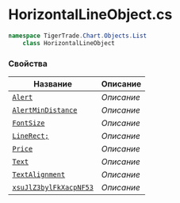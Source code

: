 
# HorizontalLineObject.cs
```csharp
namespace TigerTrade.Chart.Objects.List  
    class HorizontalLineObject
```

### Свойства
| Название | Описание |
| --- | --- |
| [`Alert`](./Свойства/Alert.md) | *Описание* |
| [`AlertMinDistance`](./Свойства/AlertMinDistance.md) | *Описание* |
| [`FontSize`](./Свойства/FontSize.md) | *Описание* |
| [`LineRect;`](./Свойства/LineRect;.md) | *Описание* |
| [`Price`](./Свойства/Price.md) | *Описание* |
| [`Text`](./Свойства/Text.md) | *Описание* |
| [`TextAlignment`](./Свойства/TextAlignment.md) | *Описание* |
| [`xsuJlZ3bylFkXacpNF53`](./Свойства/xsuJlZ3bylFkXacpNF53.md) | *Описание* |
